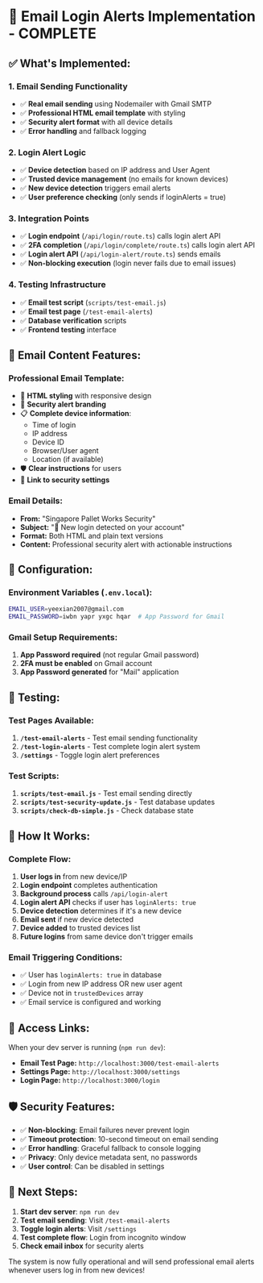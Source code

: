 # 📧 Email Login Alerts Implementation - COMPLETE

## ✅ What's Implemented:

### 1. **Email Sending Functionality**
- ✅ **Real email sending** using Nodemailer with Gmail SMTP
- ✅ **Professional HTML email template** with styling
- ✅ **Security alert format** with all device details
- ✅ **Error handling** and fallback logging

### 2. **Login Alert Logic**
- ✅ **Device detection** based on IP address and User Agent
- ✅ **Trusted device management** (no emails for known devices)
- ✅ **New device detection** triggers email alerts
- ✅ **User preference checking** (only sends if loginAlerts = true)

### 3. **Integration Points**
- ✅ **Login endpoint** (`/api/login/route.ts`) calls login alert API
- ✅ **2FA completion** (`/api/login/complete/route.ts`) calls login alert API
- ✅ **Login alert API** (`/api/login-alert/route.ts`) sends emails
- ✅ **Non-blocking execution** (login never fails due to email issues)

### 4. **Testing Infrastructure**
- ✅ **Email test script** (`scripts/test-email.js`)
- ✅ **Email test page** (`/test-email-alerts`)
- ✅ **Database verification** scripts
- ✅ **Frontend testing** interface

## 📧 Email Content Features:

### **Professional Email Template:**
- 🎨 **HTML styling** with responsive design
- 🔐 **Security alert branding**
- 📋 **Complete device information**:
  - Time of login
  - IP address
  - Device ID
  - Browser/User agent
  - Location (if available)
- 🛡️ **Clear instructions** for users
- 🔗 **Link to security settings**

### **Email Details:**
- **From:** "Singapore Pallet Works Security"
- **Subject:** "🚨 New login detected on your account"
- **Format:** Both HTML and plain text versions
- **Content:** Professional security alert with actionable instructions

## 🔧 Configuration:

### **Environment Variables** (`.env.local`):
```bash
EMAIL_USER=yeexian2007@gmail.com
EMAIL_PASSWORD=iwbn yapr yxgc hqar  # App Password for Gmail
```

### **Gmail Setup Requirements:**
1. **App Password required** (not regular Gmail password)
2. **2FA must be enabled** on Gmail account
3. **App Password generated** for "Mail" application

## 🧪 Testing:

### **Test Pages Available:**
1. **`/test-email-alerts`** - Test email sending functionality
2. **`/test-login-alerts`** - Test complete login alert system
3. **`/settings`** - Toggle login alert preferences

### **Test Scripts:**
1. **`scripts/test-email.js`** - Test email sending directly
2. **`scripts/test-security-update.js`** - Test database updates
3. **`scripts/check-db-simple.js`** - Check database state

## 🎯 How It Works:

### **Complete Flow:**
1. **User logs in** from new device/IP
2. **Login endpoint** completes authentication
3. **Background process** calls `/api/login-alert`
4. **Login alert API** checks if user has `loginAlerts: true`
5. **Device detection** determines if it's a new device
6. **Email sent** if new device detected
7. **Device added** to trusted devices list
8. **Future logins** from same device don't trigger emails

### **Email Triggering Conditions:**
- ✅ User has `loginAlerts: true` in database
- ✅ Login from new IP address OR new user agent
- ✅ Device not in `trustedDevices` array
- ✅ Email service is configured and working

## 🔗 Access Links:

When your dev server is running (`npm run dev`):
- **Email Test Page:** `http://localhost:3000/test-email-alerts`
- **Settings Page:** `http://localhost:3000/settings`
- **Login Page:** `http://localhost:3000/login`

## 🛡️ Security Features:

- ✅ **Non-blocking**: Email failures never prevent login
- ✅ **Timeout protection**: 10-second timeout on email sending
- ✅ **Error handling**: Graceful fallback to console logging
- ✅ **Privacy**: Only device metadata sent, no passwords
- ✅ **User control**: Can be disabled in settings

## 📝 Next Steps:

1. **Start dev server**: `npm run dev`
2. **Test email sending**: Visit `/test-email-alerts`
3. **Toggle login alerts**: Visit `/settings`
4. **Test complete flow**: Login from incognito window
5. **Check email inbox** for security alerts

The system is now fully operational and will send professional email alerts whenever users log in from new devices!
